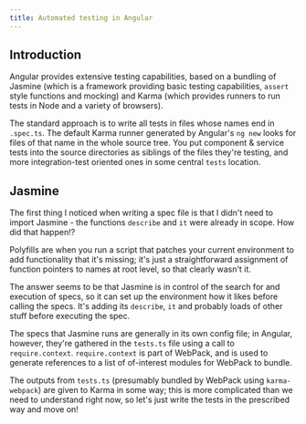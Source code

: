 ```yaml
---
title: Automated testing in Angular
---
```


## Introduction

Angular provides extensive testing capabilities, based on a bundling of Jasmine (which is a framework providing basic testing capabilities,  `assert` style functions and mocking) and Karma (which provides runners to run tests in Node and a variety of browsers).

The standard approach is to write all tests in files whose names end in `.spec.ts`. The default Karma runner generated by Angular's `ng new` looks for files of that name in the whole source tree.  You put component & service tests into the source directories as siblings of the files they're testing, and more integration-test oriented ones in some central `tests` location.

## Jasmine

The first thing I noticed when writing a spec file is that I didn't need to import Jasmine - the functions `describe` and `it` were already in scope. How did that happen!?

Polyfills are when you run a script that patches your current environment to add functionality that it's missing; it's just a straightforward assignment of function pointers to names at root level, so that clearly wasn't it.

The answer seems to be that Jasmine is in control of the search for and execution of specs, so it can set up the environment how it likes before calling the specs. It's adding its `describe`, `it` and probably loads of other stuff before executing the spec.

The specs that Jasmine runs are generally in its own config file; in Angular, however, they're gathered in the `tests.ts` file using a call to `require.context`. `require.context` is part of WebPack, and is used to generate references to a list of of-interest modules for WebPack to bundle. 

The outputs from `tests.ts` (presumably bundled by WebPack using `karma-webpack`) are given to Karma in some way; this is more complicated than we need to understand right now, so let's just write the tests in the prescribed way and move on!

